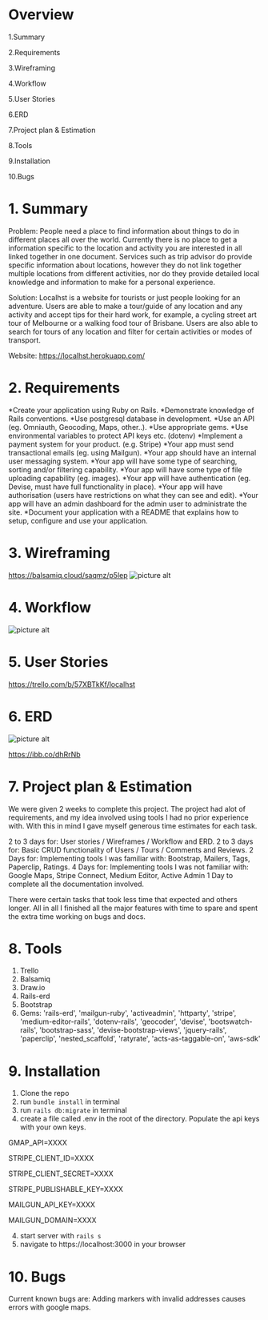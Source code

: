 # Overview
  1.Summary
  
  2.Requirements
  
  3.Wireframing
  
  4.Workflow
  
  5.User Stories
 
  6.ERD
  
  7.Project plan & Estimation
  
  8.Tools
  
  9.Installation
  
  10.Bugs

# 1. Summary 
Problem:
People need a place to find information about things to do in different places all over the world. Currently there is no place to get a information specific to the location and activity you are interested in all linked together in one document. Services such as trip advisor do provide specific information about locations, however they do not link together multiple locations from different activities, nor do they provide detailed local knowledge and information to make for a personal experience. 

Solution:
Localhst is a website for tourists or just people looking for an adventure. Users are able to make a tour/guide of any location and any activity and accept tips for their hard work, for example, a cycling street art tour of Melbourne or a walking food tour of Brisbane. Users are also able to search for tours of any location and filter for certain activities or modes of transport. 

Website: https://localhst.herokuapp.com/

# 2. Requirements
*Create your application using Ruby on Rails.
*Demonstrate knowledge of Rails conventions.
*Use postgresql database in development.
*Use an API (eg. Omniauth, Geocoding, Maps, other..).
*Use appropriate gems.
*Use environmental variables to protect API keys etc. (dotenv)
*Implement a payment system for your product. (e.g. Stripe)
*Your app must send transactional emails (eg. using Mailgun).
*Your app should have an internal user messaging system.
*Your app will have some type of searching, sorting and/or filtering capability.
*Your app will have some type of file uploading capability (eg. images).
*Your app will have authentication (eg. Devise, must have full functionality in place).
*Your app will have authorisation (users have restrictions on what they can see and edit).
*Your app will have an admin dashboard for the admin user to administrate the site.
*Document your application with a README that explains how to setup, configure and use your application.

# 3. Wireframing
https://balsamiq.cloud/saqmz/p5lep
![picture alt](https://preview.ibb.co/fzcgNb/Screen_Shot_2017_11_07_at_12_21_03_pm.png "Wireframe")

# 4. Workflow 
![picture alt](https://preview.ibb.co/ixKvhb/Screen_Shot_2017_11_07_at_1_32_16_pm.png "Workflow")

# 5. User Stories
https://trello.com/b/57XBTkKf/localhst

# 6. ERD
![picture alt](https://preview.ibb.co/bQGEaw/erd.jpg "ERD")

https://ibb.co/dhRrNb

# 7. Project plan & Estimation
We were given 2 weeks to complete this project. The project had alot of requirements, and my idea involved using tools I had no prior experience with. With this in mind I gave myself generous time estimates for each task.

2 to 3 days for: User stories / Wireframes / Workflow and ERD.
2 to 3 days for: Basic CRUD functionality of Users / Tours / Comments and Reviews.
2 Days for: Implementing tools I was familiar with: Bootstrap, Mailers, Tags, Paperclip, Ratings.
4 Days for: Implementing tools I was not familiar with: Google Maps, Stripe Connect, Medium Editor, Active Admin
1 Day to complete all the documentation involved.

There were certain tasks that took less time that expected and others longer. All in all I finished all the major features with time to spare and spent the extra time working on bugs and docs.

# 8. Tools
1. Trello
2. Balsamiq
3. Draw.io
4. Rails-erd
5. Bootstrap
6. Gems: 'rails-erd', 'mailgun-ruby', 'activeadmin', 'httparty', 'stripe', 'medium-editor-rails', 'dotenv-rails', 'geocoder', 'devise', 'bootswatch-rails', 'bootstrap-sass', 'devise-bootstrap-views', 'jquery-rails', 'paperclip', 'nested_scaffold', 'ratyrate', 'acts-as-taggable-on', 'aws-sdk'

# 9. Installation
1. Clone the repo
2. run `bundle install` in terminal
3. run `rails db:migrate` in terminal
4. create a file called .env in the root of the directory. Populate the api keys with your own keys.

  GMAP_API=XXXX
  
  STRIPE_CLIENT_ID=XXXX
  
  STRIPE_CLIENT_SECRET=XXXX
  
  STRIPE_PUBLISHABLE_KEY=XXXX
  
  MAILGUN_API_KEY=XXXX
  
  MAILGUN_DOMAIN=XXXX
  
4. start server with `rails s`
5. navigate to https://localhost:3000 in your browser

# 10. Bugs
Current known bugs are:
Adding markers with invalid addresses causes errors with google maps.
